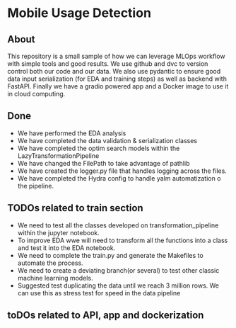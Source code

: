# Mobile Usage Detection

## About

This repository is a small sample of how we can leverage MLOps workflow with simple tools and good results. We use github and dvc to version control both our code and our data. We also use pydantic to ensure good data input serialization (for EDA and training steps) as well as backend with FastAPI. Finally we have a gradio powered app and a Docker image to use it in cloud computing.

## Done
  - We have performed the EDA analysis
  - We have completed the data validation & serialization classes
  - We have completed the optim search models within the LazyTransformationPipeline
  - We have changed the FilePath to take advantage of pathlib
  - We have created the logger.py file that handles logging across the files.
  - We have completed the Hydra config to handle yalm automatization o the pipeline.

## TODOs related to train section
  - We need to test all the classes developed on transformation_pipeline within the jupyter notebook. 
  - To improve EDA wwe will need to transform all the functions into a class and test it into the EDA notebook.
  - We need to complete the train.py and generate the Makefiles to automate the process.
  - We need to create a deviating branch(or several) to test other classic machine learning models.
  - Suggested test duplicating the data until we reach 3 million rows. We can use this as stress test for speed in the data pipeline


## toDOs related to API, app and dockerization 
